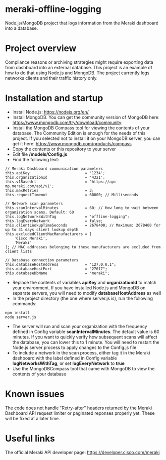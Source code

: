 # meraki-offline-logging
Node.js/MongoDB project that logs information from the Meraki dashboard into a database.

# Project overview
Compliance reasons or archiving strategies might require exporting data from dashboard into an external database. This project is an example of how to do that using Node.js and MongoDB. The project currently logs networks clients and their traffic history only.

# Installation and startup
* Install Node.js: https://nodejs.org/en/
* Install MongoDB. You can get the community version of MongoDB here: https://www.mongodb.com/try/download/community
* Install the MongoDB Compass tool for viewing the contents of your database. The Community Edition is enough for the needs of this project. If you selected not to install it on your MongoDB server, you can get it here: https://www.mongodb.com/products/compass
* Copy the contents or this repository to your server
* Edit file **/models/Config.js**
* Find the following text:
```
// Meraki Dashboard communication parameters
this.apiKey                         = '1234';
this.organizationId                 = '4321';
this.v1BaseUrl                      = 'https://api-mp.meraki.com/api/v1';
this.maxRetries                     = 3;
this.requestTimeout                 = 60000; // Milliseconds

// Network scan parameters
this.scanIntervalMinutes            = 60; // How long to wait between organization scans. Default: 60
this.logNetworksWithTag             = "offline-logging";
this.logEveryNetwork                = false;
this.clientLookupTimeSeconds        = 2678400; // Maximum: 2678400 for up to 31 days client lookup depth
this.excludedClientMacManufacturers = [
    'Cisco Meraki', 
    'Meraki'
]; // MAC addresses belonging to these manufacturers are excluded from client lists
        
// Database connection parameters
this.databaseHostAddress            = "127.0.0.1";
this.databaseHostPort               = "27017";
this.databaseDbName                 = "meraki";
```
* Replace the contents of variables **apiKey** and **organizationId** to match your environment. If you have installed Node.js and MongoDB on separate servers, you will need to modify **databaseHostAddress** as well
* In the project directory (the one where server.js is), run the following commands:
```
npm install
node server.js
```
* The server will run and scan your organization with the frequency defined in Config variable **scanIntervalMinutes**. The default value is 60  minutes. If you want to quickly verify how subsequent scans will affect the database, you can lower this to 1 minute. You will need to restart the Node.js server process to apply changes to the Config.js file
* To include a network in the scan process, either tag it in the Meraki dashboard with the label defined in Config variable **logNetworksWithTag**, or set **logEveryNetwork** to **true**
* Use the MongoDBCompass tool that came with MongoDB to view the contents of your database

# Known issues
The code does not handle "Retry-after" headers returned by the Meraki Dashboard API request limiter or paginated reponses properly yet. These will be fixed at a later time.

# Useful links
The official Meraki API developer page: https://developer.cisco.com/meraki
